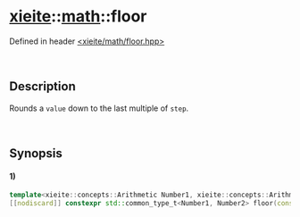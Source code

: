 # [xieite](../../xieite.md)\:\:[math](../../math.md)\:\:floor
Defined in header [<xieite/math/floor.hpp>](../../../include/xieite/math/floor.hpp)

&nbsp;

## Description
Rounds a `value` down to the last multiple of `step`.

&nbsp;

## Synopsis
#### 1)
```cpp
template<xieite::concepts::Arithmetic Number1, xieite::concepts::Arithmetic Number2>
[[nodiscard]] constexpr std::common_type_t<Number1, Number2> floor(const Number1 value, const Number2 step = 1) noexcept;
```
